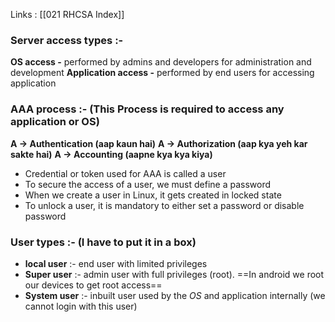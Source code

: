 Links : [[021 RHCSA Index]]

### Server access types :-

  **OS access -** performed by admins and developers for administration and development
  **Application access -** performed by end users for accessing application

### AAA process :- (This Process is required to access any application or OS)

  **A &rarr; Authentication  (aap kaun hai)**
  **A &rarr; Authorization (aap kya yeh kar sakte hai)**
  **A &rarr; Accounting (aapne kya kya kiya)**


- Credential or token used for AAA is called a user
- To secure the access of a user, we must define a password
- When we create a user in Linux, it gets created in locked state
- To unlock a user, it is mandatory to either set a password or disable password


### User types :- (I have to put it in a box)

- **local user** :- end user with limited privileges
- **Super user** :- admin user with full privileges (root). ==In android we root our devices to get root access==
- **System user** :- inbuilt user used by the *OS* and application internally (we cannot login with this user)